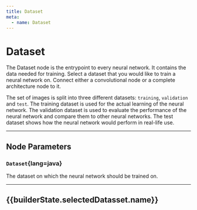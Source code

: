 ```yaml
---
title: Dataset
meta:
  - name: Dataset
---
```


# Dataset

The Dataset node is the entrypoint to every neural network. It contains the data needed for training. Select a dataset that you would like to train a neural network on. Connect either a convolutional node or a complete architecture node to it.

The set of images is split into three different datasets: `training`, `validation` and `test`. The training dataset is used for the actual learning of the neural network. The validation dataset is used to evaluate the performance of the neural network and compare them to other neural networks. The test dataset shows how the neural network would perform in real-life use.

---

## Node Parameters

### `Dataset`{lang=java}

The dataset on which the neural network should be trained on.

---

<script setup>
import DatasetInfoText from '../../datasets/DatasetInfoText.vue'
import {builderState} from '../../../../core/ai/builder/state.ts'
</script>

## {{builderState.selectedDatasset.name}}

<DatasetInfoText :dataset="builderState.selectedDatasset"></DatasetInfoText>

<!-- <DatasetCard :dataset="builderState.selectedDatasset"></DatasetCard> -->
